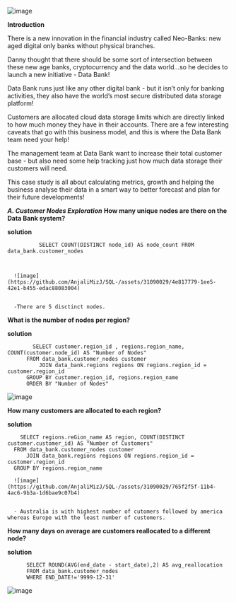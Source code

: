 ![image](https://github.com/AnjaliMizJ/SQL-/assets/31090029/983e0718-7cf3-4c95-8020-0539dca6d0a0)


**Introduction**

There is a new innovation in the financial industry called Neo-Banks: new aged digital only banks without physical branches.

Danny thought that there should be some sort of intersection between these new age banks, cryptocurrency and the data world…so he decides to launch a new initiative - Data Bank!

Data Bank runs just like any other digital bank - but it isn’t only for banking activities, they also have the world’s most secure distributed data storage platform!

Customers are allocated cloud data storage limits which are directly linked to how much money they have in their accounts. There are a few interesting caveats that go with this business model, and this is where the Data Bank team need your help!

The management team at Data Bank want to increase their total customer base - but also need some help tracking just how much data storage their customers will need.

This case study is all about calculating metrics, growth and helping the business analyse their data in a smart way to better forecast and plan for their future developments!


***A. Customer Nodes Exploration***
**How many unique nodes are there on the Data Bank system?**

**solution**

              SELECT COUNT(DISTINCT node_id) AS node_count FROM data_bank.customer_nodes  



      ![image](https://github.com/AnjaliMizJ/SQL-/assets/31090029/4e817779-1ee5-42e1-b455-edac88083004)
      

      -There are 5 disctinct nodes.


**What is the number of nodes per region?**

**solution**

        	SELECT customer.region_id , regions.region_name, COUNT(customer.node_id) AS "Number of Nodes"
          FROM data_bank.customer_nodes customer
              JOIN data_bank.regions regions ON regions.region_id = customer.region_id 
          GROUP BY customer.region_id, regions.region_name
          ORDER BY "Number of Nodes"


![image](https://github.com/AnjaliMizJ/SQL-/assets/31090029/a36eeb8b-556e-4201-b969-dce10d649858)


**How many customers are allocated to each region?**

**solution**


	    SELECT regions.reGion_name AS region, COUNT(DISTINCT customer.customer_id) AS "Number of Customers"
      FROM data_bank.customer_nodes customer
          JOIN data_bank.regions regions ON regions.region_id = customer.region_id 
      GROUP BY regions.region_name

      ![image](https://github.com/AnjaliMizJ/SQL-/assets/31090029/765f2f5f-11b4-4ac6-9b3a-1d6bae9c07b4)


      - Australia is with highest number of cutomers followed by america whereas Europe with the least number of customers.



**How many days on average are customers reallocated to a different node?**

**solution**
          
          SELECT ROUND(AVG(end_date - start_date),2) AS avg_reallocation
          FROM data_bank.customer_nodes
          WHERE END_DATE!='9999-12-31'

![image](https://github.com/AnjaliMizJ/SQL-/assets/31090029/5382def8-8c26-4481-9a83-530fc7dc08a7)





